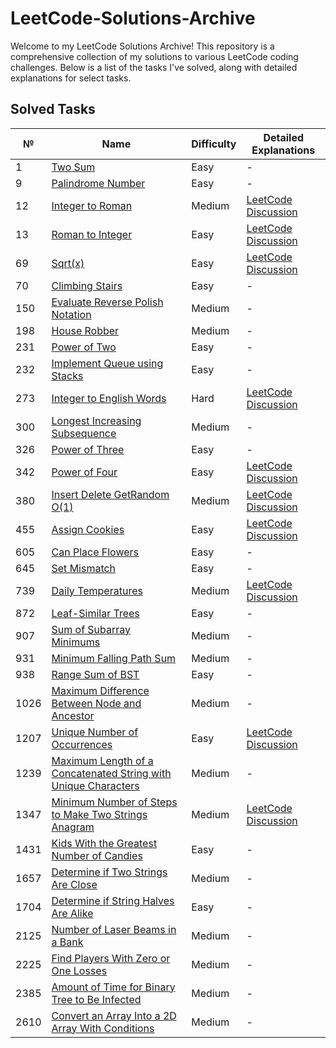 # LeetCode-Solutions-Archive

Welcome to my LeetCode Solutions Archive! This repository is a comprehensive collection of my solutions to various LeetCode coding challenges. 
Below is a list of the tasks I've solved, along with detailed explanations for select tasks.

## Solved Tasks

| №  | Name                                                         | Difficulty | Detailed Explanations                                                                                               |
|----|--------------------------------------------------------------|------------|----------------------------------------------------------------------------------------------------------------------|
| 1  | [Two Sum](https://github.com/Daniil-Tsiunchyk/LeetCode-Solutions-Archive/tree/main/LeetCode/Problem_1.java)                   |Easy| -                                                                                                                    |
| 9  | [Palindrome Number](https://github.com/Daniil-Tsiunchyk/LeetCode-Solutions-Archive/tree/main/LeetCode/Problem_9.java)          |Easy| -                                                                                                                    |
| 12 | [Integer to Roman](https://github.com/Daniil-Tsiunchyk/LeetCode-Solutions-Archive/tree/main/LeetCode/Problem_12.java)         |Medium| [LeetCode Discussion](https://leetcode.com/discuss/topic/4192765/efficient-integer-to-roman-numeral-conversion-algorithm-in-java/)            |
| 13 | [Roman to Integer](https://github.com/Daniil-Tsiunchyk/LeetCode-Solutions-Archive/tree/main/LeetCode/Problem_13.java)         |Easy| [LeetCode Discussion](https://leetcode.com/discuss/topic/4189498/efficient-roman-to-integer-conversion-algorithm-in-java/)            |
| 69 | [Sqrt(x)](https://github.com/Daniil-Tsiunchyk/LeetCode-Solutions-Archive/tree/main/LeetCode/Problem_69.java)               |Easy| [LeetCode Discussion](https://leetcode.com/problems/sqrtx/solutions/4615741/newton-raphson-method/)                       |
| 70 | [Climbing Stairs](https://github.com/Daniil-Tsiunchyk/LeetCode-Solutions-Archive/tree/main/LeetCode/Problem_70.java)        |Easy| -                                                                                                                    |
| 150 | [Evaluate Reverse Polish Notation](https://github.com/Daniil-Tsiunchyk/LeetCode-Solutions-Archive/tree/main/LeetCode/Problem_150.java)        |Medium| -  
| 198| [House Robber](https://github.com/Daniil-Tsiunchyk/LeetCode-Solutions-Archive/tree/main/LeetCode/Problem_198.java)          |Medium| -                                                                                                                    |
| 231| [Power of Two](https://github.com/Daniil-Tsiunchyk/LeetCode-Solutions-Archive/tree/main/LeetCode/Problem_231.java)          |Easy| -                                                                                                                    |
| 232| [Implement Queue using Stacks](https://github.com/Daniil-Tsiunchyk/LeetCode-Solutions-Archive/tree/main/LeetCode/Problem_232.java)|Easy| -    |
| 273| [Integer to English Words](https://github.com/Daniil-Tsiunchyk/LeetCode-Solutions-Archive/tree/main/LeetCode/Problem_273.java)|Hard| [LeetCode Discussion](https://leetcode.com/problems/integer-to-english-words/solutions/4197447/a-three-digit-group-approach-in-java/)|
| 300| [Longest Increasing Subsequence](https://github.com/Daniil-Tsiunchyk/LeetCode-Solutions-Archive/tree/main/LeetCode/Problem_300.java)|Medium| -                                                                                                                    |
| 326| [Power of Three](https://github.com/Daniil-Tsiunchyk/LeetCode-Solutions-Archive/tree/main/LeetCode/Problem_326.java)        |Easy| -                                                                                                                    |
| 342| [Power of Four](https://github.com/Daniil-Tsiunchyk/LeetCode-Solutions-Archive/tree/main/LeetCode/Problem_342.java)        |Easy| [LeetCode Discussion](https://leetcode.com/problems/power-of-four/solutions/4197543/logarithmic-approach-in-java/)           |
| 380| [Insert Delete GetRandom O(1)](https://github.com/Daniil-Tsiunchyk/LeetCode-Solutions-Archive/tree/main/LeetCode/Problem_380.java)|Medium| [LeetCode Discussion](https://leetcode.com/problems/minimum-number-of-steps-to-make-two-strings-anagram/solutions/4557838/beautiful-java-solution/)|
| 455| [Assign Cookies](https://github.com/Daniil-Tsiunchyk/LeetCode-Solutions-Archive/tree/main/LeetCode/Problem_455.java)      |Easy| [LeetCode Discussion](https://leetcode.com/problems/assign-cookies/solutions/4489190/an-efficient-greedy-algorithm-java/)  |
| 605| [Can Place Flowers](https://github.com/Daniil-Tsiunchyk/LeetCode-Solutions-Archive/tree/main/LeetCode/Problem_605.java)    |Easy| -                                                                                                                    |
| 645| [Set Mismatch](https://github.com/Daniil-Tsiunchyk/LeetCode-Solutions-Archive/tree/main/LeetCode/Problem_645.java)       |Easy| -                                                                                                                    |
| 739| [Daily Temperatures](https://github.com/Daniil-Tsiunchyk/LeetCode-Solutions-Archive/tree/main/LeetCode/Problem_739.java)       |Medium| [LeetCode Discussion](https://leetcode.com/problems/daily-temperatures/solutions/4654150/stack-based-approach/)  
| 872| [Leaf-Similar Trees](https://github.com/Daniil-Tsiunchyk/LeetCode-Solutions-Archive/tree/main/LeetCode/Problem_872.java)  |Easy| -                                                                                                                    |
| 907| [Sum of Subarray Minimums](https://github.com/Daniil-Tsiunchyk/LeetCode-Solutions-Archive/tree/main/LeetCode/Problem_907.java)|Medium| -                                                                                                                    |
| 931| [Minimum Falling Path Sum](https://github.com/Daniil-Tsiunchyk/LeetCode-Solutions-Archive/tree/main/LeetCode/Problem_931.java)|Medium| -                                                                                                                    |
| 938| [Range Sum of BST](https://github.com/Daniil-Tsiunchyk/LeetCode-Solutions-Archive/tree/main/LeetCode/Problem_938.java)   |Easy| -                                                                                                                    |
|1026| [Maximum Difference Between Node and Ancestor](https://github.com/Daniil-Tsiunchyk/LeetCode-Solutions-Archive/tree/main/LeetCode/Problem_1026.java)|Medium| -                                                                                                                    |
|1207| [Unique Number of Occurrences](https://github.com/Daniil-Tsiunchyk/LeetCode-Solutions-Archive/tree/main/LeetCode/Problem_1207.java)|Easy| [LeetCode Discussion](https://leetcode.com/problems/unique-number-of-occurrences/solutions/4581210/optimal-java-solution/)   |
|1239| [Maximum Length of a Concatenated String with Unique Characters](https://github.com/Daniil-Tsiunchyk/LeetCode-Solutions-Archive/tree/main/LeetCode/Problem_1239.java)|Medium| -                                                                                                           |
|1347| [Minimum Number of Steps to Make Two Strings Anagram](https://github.com/Daniil-Tsiunchyk/LeetCode-Solutions-Archive/tree/main/LeetCode/Problem_1347.java)|Medium| [LeetCode Discussion](https://leetcode.com/problems/minimum-number-of-steps-to-make-two-strings-anagram/solutions/4557838/beautiful-java-solution/)|
|1431| [Kids With the Greatest Number of Candies](https://github.com/Daniil-Tsiunchyk/LeetCode-Solutions-Archive/tree/main/LeetCode/Problem_1431.java)|Easy| -                                                                                                           |
|1657| [Determine if Two Strings Are Close](https://github.com/Daniil-Tsiunchyk/LeetCode-Solutions-Archive/tree/main/LeetCode/Problem_1657.java)|Medium| -                                                                                                           |
|1704| [Determine if String Halves Are Alike](https://github.com/Daniil-Tsiunchyk/LeetCode-Solutions-Archive/tree/main/LeetCode/Problem_1704.java)|Easy| -                                                                                                           |
|2125| [Number of Laser Beams in a Bank](https://github.com/Daniil-Tsiunchyk/LeetCode-Solutions-Archive/tree/main/LeetCode/Problem_2125.java)|Medium| -                                                                                                           |
|2225| [Find Players With Zero or One Losses](https://github.com/Daniil-Tsiunchyk/LeetCode-Solutions-Archive/tree/main/LeetCode/Problem_2225.java)|Medium| -                                                                                                           |
|2385| [Amount of Time for Binary Tree to Be Infected](https://github.com/Daniil-Tsiunchyk/LeetCode-Solutions-Archive/tree/main/LeetCode/Problem_2385.java)|Medium| -                                                                                                           |
|2610| [Convert an Array Into a 2D Array With Conditions](https://github.com/Daniil-Tsiunchyk/LeetCode-Solutions-Archive/tree/main/LeetCode/Problem_2610.java)|Medium| -                                                                                                      
